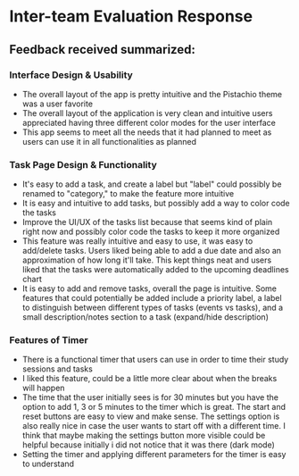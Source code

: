 # Inter-team Evaluation Response

## Feedback received summarized:
### Interface Design & Usability
- The overall layout of the app is pretty intuitive and the Pistachio theme was a user favorite
- The overall layout of the application is very clean and intuitive users appreciated having three different color modes for the user interface
- This app seems to meet all the needs that it had planned to meet as users can use it in all functionalities as planned

### Task Page Design & Functionality
- It's easy to add a task, and create a label but "label" could possibly be renamed to "category," to make the feature more intuitive
- It is easy and intuitive to add tasks, but possibly add a way to color code the tasks
- Improve the UI/UX of the tasks list because that seems kind of plain right now and possibly color code the tasks to keep it more organized
- This feature was really intuitive and easy to use, it was easy to add/delete tasks. Users liked being able to add a due date and also an approximation of how long it'll take. This kept things neat and users liked that the tasks were automatically added to the upcoming deadlines chart
- It is easy to add and remove tasks, overall the page is intuitive. Some features that could potentially be added include a priority label, a label to distinguish between different types of tasks (events vs tasks), and a small description/notes section to a task (expand/hide description)

### Features of Timer
- There is a functional timer that users can use in order to time their study sessions and tasks
-  I liked this feature, could be a little more clear about when the breaks will happen
-  The time that the user initially sees is for 30 minutes but you have the option to add 1, 3 or 5 minutes to the timer which is great. The start and reset buttons are easy to view and make sense. The settings option is also really nice in case the user wants to start off with a different time. I think that maybe making the settings button more visible could be helpful because initially i did not notice that it was there (dark mode)
- Setting the timer and applying different parameters for the timer is easy to understand
